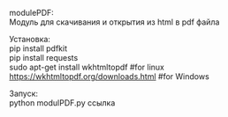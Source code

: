 modulePDF:<br>
Модуль для скачивания и открытия из html в pdf файла<br>

Установка:<br>
pip install pdfkit<br>
pip install requests<br>
sudo apt-get install wkhtmltopdf #for linux<br>
https://wkhtmltopdf.org/downloads.html #for Windows<br>

Запуск:<br>
python modulPDF.py ссылка<br>
